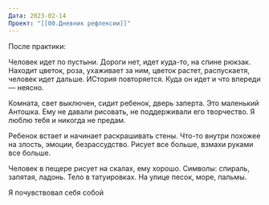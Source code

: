 ```yaml
---
Дата: 2023-02-14
Проект: "[[00.Дневник рефлексии]]"
---
```


После практики:

Человек идет по пустыни. Дороги нет, идет куда-то, на спине рюкзак. Находит цветок, роза, ухаживает за ним, цветок растет, распускаетя, человек идет дальше. ИСтория повторяется. Куда он идет и что впереди — неясно.

Комната, свет выключен, сидит ребенок, дверь заперта. Это маленький Антошка. Ему не давали рисовать, не поддерживали его творчество. Я люблю тебя и никогда не предам.

Ребенок встает и начинает раскрашивать стены. Что-то внутри похожее на злость, эмоции, безрассудство. Рисует все больше, взмахи руками все больше.

Человек в пещере рисует на скалах, ему хорошо. Символы: спираль, запятая, ладонь. Тело в татуировках. На улице песок, море, пальмы.

Я почувствовал себя собой